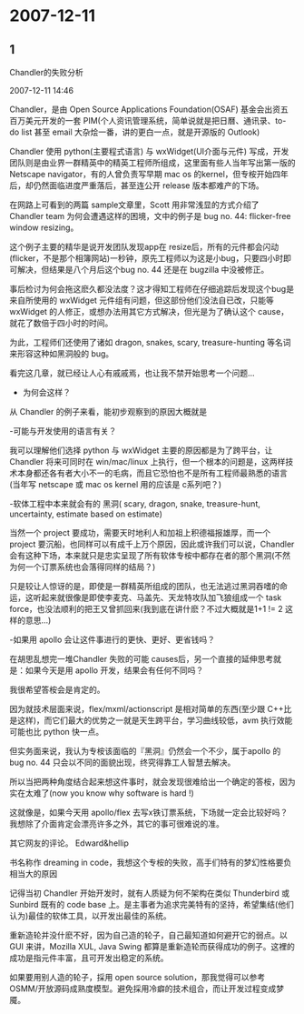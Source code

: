 # 2007-12-11

## 1

Chandler的失败分析

2007-12-11 14:46

Chandler，是由 Open Source Applications Foundation(OSAF) 基金会出资五百万美元开发的一套 PIM(个人资讯管理系统，简单说就是把日曆、通讯录、to-do list 甚至 email 大杂烩一番，讲的更白一点，就是开源版的 Outlook)

Chandler 使用 python(主要程式语言) 与 wxWidget(UI介面与元件) 写成，开发团队则是由业界一群精英中的精英工程师所组成，这里面有些人当年写出第一版的 Netscape navigator，有的人曾负责写早期 mac os 的kernel，但专桉开始四年后，却仍然面临进度严重落后，甚至连公开 release 版本都难产的下场。

在网路上可看到的两篇 sample文章里，Scott 用非常浅显的方式介绍了 Chandler team 为何会遭遇这样的困境，文中的例子是 bug no. 44: flicker-free window resizing。

这个例子主要的精华是说开发团队发现app在 resize后，所有的元件都会闪动(flicker，不是那个相簿网站)一秒钟，原先工程师以为这是小bug，只要四小时即可解决，但结果是八个月后这个bug no. 44 还是在 bugzilla 中没被修正。

事后检讨为何会拖这麽久都没法度？这才得知工程师在仔细追踪后发现这个bug是来自所使用的 wxWidget 元件组有问题，但这部份他们没法自已改，只能等 wxWidget 的人修正，或想办法用其它方式解决，但光是为了确认这个 cause，就花了数倍于四小时的时间。

为此，工程师们还使用了诸如 dragon, snakes, scary, treasure-hunting 等名词来形容这种如黑洞般的 bug。

看完这几章，就已经让人心有戚戚焉，也让我不禁开始思考一个问题…

* 为何会这样？

从 Chandler 的例子来看，能初步观察到的原因大概就是

-可能与开发使用的语言有关？

我可以理解他们选择 python 与 wxWidget 主要的原因都是为了跨平台，让 Chandler 将来可同时在 win/mac/linux 上执行，但一个根本的问题是，这两样技术本身都还各有者大小不一的毛病，而且它恐怕也不是所有工程师最熟悉的语言(当年写 netscape 或 mac os kernel 用的应该是 c系列吧？)

-软体工程中本来就会有的 黑洞( scary, dragon, snake, treasure-hunt, uncertainty, estimate based on estimate)

当然一个 project 要成功，需要天时地利人和加祖上积德福报雄厚，而一个project 要沉船，也同样可以有成千上万个原因，因此或许我们可以说，Chandler 会有这种下场，本来就只是忠实呈现了所有软体专桉中都存在者的那个黑洞(不然为何一个订票系统也会落得同样的结局？)

只是较让人惊讶的是，即使是一群精英所组成的团队，也无法逃过黑洞吞嗜的命运，这听起来就很像是即使李麦克、马盖先、天龙特攻队加飞狼组成一个 task force，也没法顺利的把王又曾抓回来(我到底在讲什麽？不过大概就是1+1 != 2 这样的意思…)

-如果用 apollo 会让这件事进行的更快、更好、更省钱吗？

在胡思乱想完一堆Chandler 失败的可能 causes后，另一个直接的延伸思考就是：如果今天是用 apollo 开发，结果会有任何不同吗？

我很希望答桉会是肯定的。

因为就技术层面来说，flex/mxml/actionscript 是相对简单的东西(至少跟 C++比是这样)，而它们最大的优势之一就是天生跨平台，学习曲线较低，avm 执行效能可能也比 python 快一点。

但实务面来说，我认为专桉该面临的『黑洞』仍然会一个不少，属于apollo 的 bug no. 44 只会以不同的面貌出现，终究得靠工人智慧去解决。

所以当把两种角度结合起来想这件事时，就会发现很难给出一个确定的答桉，因为实在太难了(now you know why software is hard !)

这就像是，如果今天用 apollo/flex 去写x铁订票系统，下场就一定会比较好吗？我想除了介面肯定会漂亮许多之外，其它的事可很难说的准。

其它网友的评论。 Edward&hellip

书名称作 dreaming in code，我想这个专桉的失败，高手们特有的梦幻性格要负相当大的原因

记得当初 Chandler 开始开发时，就有人质疑为何不架构在类似 Thunderbird 或 Sunbird 既有的 code base 上。是主事者为追求完美特有的坚持，希望集结(他们认为)最佳的软体工具，以开发出最佳的系统。

重新造轮并没什麽不好，因为自己造的轮子，自己最知道如何避开它的弱点。以 GUI 来讲，Mozilla XUL, Java Swing 都算是重新造轮而获得成功的例子。这裡的成功是指元件丰富，且可开发出稳定的系统。

如果要用别人造的轮子，採用 open source solution，那我觉得可以参考 OSMM/开放源码成熟度模型。避免採用冷癖的技术组合，而让开发过程变成梦魇。

